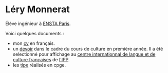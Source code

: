 # Léry Monnerat
Élève ingénieur à [ENSTA Paris](https://www.ensta-paris.fr).

Voici quelques documents :    
- mon [cv](./uploads/cv_lery.pdf) en français.
- un [devoir](./uploads/Peche_5_04_2024.pdf) dans le cadre du cours de culture en première année. Il a été selectionné pour affichage 
  au [centre internationnal de langue et de culture françaises](https://www.ip-paris.fr/campus/centre-international-de-langue-et-culture-francaises#:~:text=Le%20Centre%20international%20de%20langue,la%20culture%20fran%C3%A7aises%20et%20francophones.) 
  de [l'IPP](https://www.ip-paris.fr/).
- les [tipe](https://github.com/lerymonnerat/tipe) réalisés en cpge.
